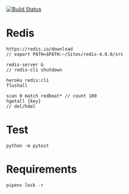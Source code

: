 [![Build Status](https://semaphoreci.com/api/v1/projects/6f456841-4428-4dcd-ad8c-f7034330b7de/2099247/badge.svg)](https://semaphoreci.com/gduverger-65/crono)

# Redis

	https://redis.io/download
	// export PATH=$PATH:~/Sites/redis-4.0.6/src

	redis-server &
	// redis-cli shutdown

	heroku redis:cli
	flushall

	scan 0 match redbeat* // count 100
	hgetall {key}
	// del/hdel

# Test

	python -m pytest

# Requirements

	pipenv lock -r
